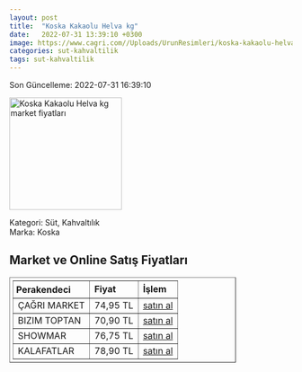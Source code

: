 ```yaml
---
layout: post
title:  "Koska Kakaolu Helva kg"
date:   2022-07-31 13:39:10 +0300
image: https://www.cagri.com//Uploads/UrunResimleri/koska-kakaolu-helva-kg-620d5c.jpg
categories: sut-kahvaltilik
tags: sut-kahvaltilik
---
```


Son Güncelleme: 2022-07-31 16:39:10

<img src="https://www.cagri.com//Uploads/UrunResimleri/koska-kakaolu-helva-kg-620d5c.jpg" width="200" alt="Koska Kakaolu Helva kg market fiyatları" />

Kategori: Süt, Kahvaltılık
<br />
Marka: Koska

<h2>Market ve Online Satış Fiyatları</h2>

<table border="1" style="padding: 5px;width:80%;">
  <tr>
    <td style="padding: 5px;"><strong>Perakendeci</strong></td>
    <td><strong>Fiyat</strong></td>
    <td><strong>İşlem</strong></td>
  </tr>
  <tr>
              <td title="Çağrı Market">ÇAĞRI MARKET</td>
              <td>74,95 TL</td>
              <td><a title="Çağrı Market" target="_blank" href="https://www.cagri.com/koska-kakaolu-helva-kg">satın al</a></td>
            </tr><tr>
              <td title="Bizim Toptan">BIZIM TOPTAN</td>
              <td>70,90 TL</td>
              <td><a title="Bizim Toptan" target="_blank" href="https://www.bizimtoptan.com.tr/koska-helva-kakaolu-1-kg">satın al</a></td>
            </tr><tr>
              <td title="Showmar">SHOWMAR</td>
              <td>76,75 TL</td>
              <td><a title="Showmar" target="_blank" href="https://www.showmar.com.tr/urun/koska-helva-kakaolu-kg">satın al</a></td>
            </tr><tr>
              <td title="Kalafatlar">KALAFATLAR</td>
              <td>78,90 TL</td>
              <td><a title="Kalafatlar" target="_blank" href="https://www.kalafatlar.com/urun/koska-kakaolu-helva-1-kg">satın al</a></td>
            </tr>
</table>
